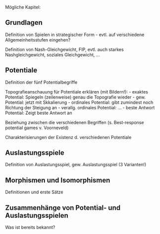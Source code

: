 ﻿Mögliche Kapitel:

## Grundlagen ##
Definition von Spielen in strategischer Form - evtl. auf verschiedene Allgemeinheitsstufen eingehen?

Definition von Nash-Gleichgewicht, FIP, evtl. auch starkes Nashgleichgewicht, soziales Gleichgewicht, ...


## Potentiale ##
Definition der fünf Potentialbegriffe

Topografieanschauung für Potentiale erklären (mit Bildern!):
	- exaktes Potential: Spiegeln (zeilenweise) genau die Topografie wieder
	- gew. Potential: jetzt mit Skkalierung
	- ordinales Potential: gibt zumindest noch Richtung der Steigung an
	- verallg. ordinales Potential: ...
	- beste Antwort Potential: Zeigt beste Antwort an

Beziehung zwischen die verschiedenen Begriffen (s. Best-response potential games v. Voorneveld)

Charakterisierungen der Existenz d. verschiedenen Potentiale


## Auslastungsspiele ##
Definition von Auslastungsspiel, gew. Auslastungsspiel (3 Varianten!)


## Morphismen und Isomorphismen ##
Definitionen und erste Sätze


## Zusammenhänge von Potential- und Auslastungsspielen ##
Was ist bereits bekannt?